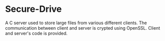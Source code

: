 # Secure-Drive

A C server used to store large files from various different clients. The communication between client and server is crypted using OpenSSL. Client and server's code is provided.
